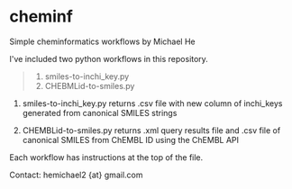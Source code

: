 # cheminf
Simple cheminformatics workflows
by Michael He

I've included two python workflows in this repository.

>1. smiles-to-inchi_key.py
>2. CHEBMLid-to-smiles.py

1. smiles-to-inchi_key.py returns .csv file with new column of inchi_keys generated from canonical SMILES strings

2. CHEMBLid-to-smiles.py returns .xml query results file and .csv file of canonical SMILES from ChEMBL ID using the ChEMBL API

Each workflow has instructions at the top of the file.

Contact: hemichael2 {at} gmail.com

